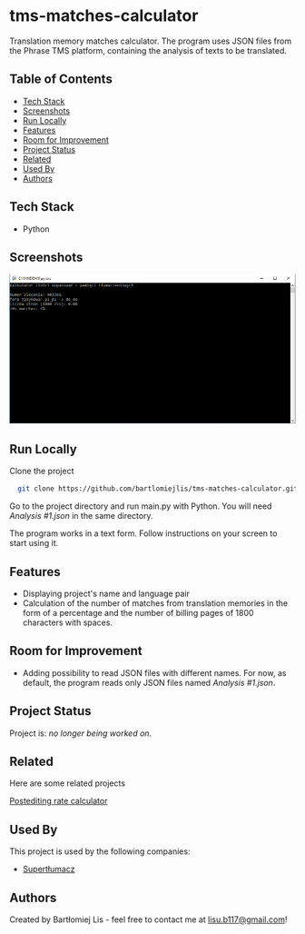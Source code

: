 # tms-matches-calculator
Translation memory matches calculator. The program uses JSON files from the Phrase TMS platform, containing the analysis of texts to be translated.

## Table of Contents
* [Tech Stack](#tech-stack)
* [Screenshots](#screenshots)
* [Run Locally](#run-locally)
* [Features](#features)
* [Room for Improvement](#room-for-improvement)
* [Project Status](#project-status)
* [Related](#related)
* [Used By](#used-by)
* [Authors](#authors)

## Tech Stack
- Python

## Screenshots
![Example screenshot](screenshot.png)

## Run Locally
Clone the project

```bash
  git clone https://github.com/bartlomiejlis/tms-matches-calculator.git
```

Go to the project directory and run main.py with Python. You will need _Analysis #1.json_ in the same directory.

The program works in a text form. Follow instructions on your screen to start using it.

## Features
- Displaying project's name and language pair
- Calculation of the number of matches from translation memories in the form of a percentage and the number of billing pages of 1800 characters with spaces.

## Room for Improvement
- Adding possibility to read JSON files with different names. For now, as default, the program reads only JSON files named _Analysis #1.json_.

## Project Status
Project is: _no longer being worked on_.

## Related
Here are some related projects

[Postediting rate calculator](https://github.com/matiassingers/postediting-rate-calculator.git)

## Used By
This project is used by the following companies:
- [Supertłumacz](https://supertlumacz.pl/)

## Authors
Created by Bartłomiej Lis - feel free to contact me at lisu.b117@gmail.com!
